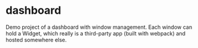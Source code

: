 # dashboard

Demo project of a dashboard with window management. Each window can hold a Widget, which really is a third-party app (built with webpack) and hosted somewhere else.